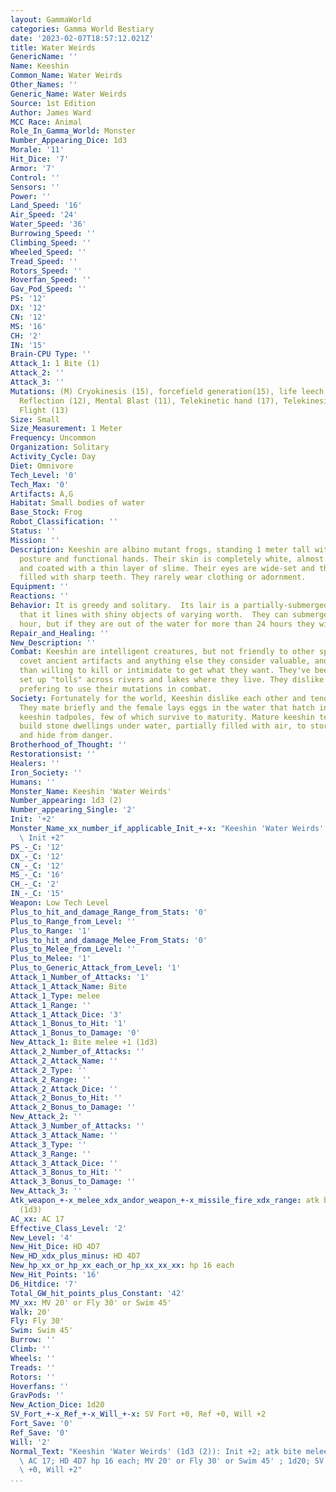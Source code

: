 ```yaml
---
layout: GammaWorld
categories: Gamma World Bestiary
date: '2023-02-07T18:57:12.021Z'
title: Water Weirds
GenericName: ''
Name: Keeshin
Common_Name: Water Weirds
Other_Names: ''
Generic_Name: Water Weirds
Source: 1st Edition
Author: James Ward
MCC Race: Animal
Role_In_Gamma_World: Monster
Number_Appearing_Dice: 1d3
Morale: '11'
Hit_Dice: '7'
Armor: '7'
Control: ''
Sensors: ''
Power: ''
Land_Speed: '16'
Air_Speed: '24'
Water_Speed: '36'
Burrowing_Speed: ''
Climbing_Speed: ''
Wheeled_Speed: ''
Tread_Speed: ''
Rotors_Speed: ''
Hoverfan_Speed: ''
Gav_Pod_Speed: ''
PS: '12'
DX: '12'
CN: '12'
MS: '16'
CH: '2'
IN: '15'
Brain-CPU Type: ''
Attack_1: 1 Bite (1)
Attack_2: ''
Attack_3: ''
Mutations: (M) Cryokinesis (15), forcefield generation(15), life leech (15), Mental
  Reflection (12), Mental Blast (11), Telekinetic hand (17), Telekinesis(16) Telekinetic
  Flight (13)
Size: Small
Size_Measurement: 1 Meter
Frequency: Uncommon
Organization: Solitary
Activity_Cycle: Day
Diet: Omnivore
Tech_Level: '0'
Tech_Max: '0'
Artifacts: A,G
Habitat: Small bodies of water
Base_Stock: Frog
Robot_Classification: ''
Status: ''
Mission: ''
Description: Keeshin are albino mutant frogs, standing 1 meter tall with a humanoid
  posture and functional hands. Their skin is completely white, almost translucent,
  and coated with a thin layer of slime. Their eyes are wide-set and their mouth is
  filled with sharp teeth. They rarely wear clothing or adornment.
Equipment: ''
Reactions: ''
Behavior: It is greedy and solitary.  Its lair is a partially-submerged stone caern
  that it lines with shiny objects of varying worth.  They can submerge for over an
  hour, but if they are out of the water for more than 24 hours they will die.
Repair_and_Healing: ''
New_Description: ''
Combat: Keeshin are intelligent creatures, but not friendly to other species. They
  covet ancient artifacts and anything else they consider valuable, and they're more
  than willing to kill or intimidate to get what they want. They've been known to
  set up "tolls" across rivers and lakes where they live. They dislike physical conflict,
  prefering to use their mutations in combat.
Society: Fortunately for the world, Keeshin dislike each other and tend to be solitary.
  They mate briefly and the female lays eggs in the water that hatch into dozens of
  keeshin tadpoles, few of which survive to maturity. Mature keeshin telekinetically
  build stone dwellings under water, partially filled with air, to store their goods
  and hide from danger.
Brotherhood_of_Thought: ''
Restorationsist: ''
Healers: ''
Iron_Society: ''
Humans: ''
Monster_Name: Keeshin 'Water Weirds'
Number_appearing: 1d3 (2)
Number_appearing_Single: '2'
Init: '+2'
Monster_Name_xx_number_if_applicable_Init_+-x: "Keeshin 'Water Weirds' (1d3 (2)):\
  \ Init +2"
PS_-_C: '12'
DX_-_C: '12'
CN_-_C: '12'
MS_-_C: '16'
CH_-_C: '2'
IN_-_C: '15'
Weapon: Low Tech Level
Plus_to_hit_and_damage_Range_from_Stats: '0'
Plus_to_Range_from_Level: ''
Plus_to_Range: '1'
Plus_to_hit_and_damage_Melee_From_Stats: '0'
Plus_to_Melee_from_Level: ''
Plus_to_Melee: '1'
Plus_to_Generic_Attack_from_Level: '1'
Attack_1_Number_of_Attacks: '1'
Attack_1_Attack_Name: Bite
Attack_1_Type: melee
Attack_1_Range: ''
Attack_1_Attack_Dice: '3'
Attack_1_Bonus_to_Hit: '1'
Attack_1_Bonus_to_Damage: '0'
New_Attack_1: Bite melee +1 (1d3)
Attack_2_Number_of_Attacks: ''
Attack_2_Attack_Name: ''
Attack_2_Type: ''
Attack_2_Range: ''
Attack_2_Attack_Dice: ''
Attack_2_Bonus_to_Hit: ''
Attack_2_Bonus_to_Damage: ''
New_Attack_2: ''
Attack_3_Number_of_Attacks: ''
Attack_3_Attack_Name: ''
Attack_3_Type: ''
Attack_3_Range: ''
Attack_3_Attack_Dice: ''
Attack_3_Bonus_to_Hit: ''
Attack_3_Bonus_to_Damage: ''
New_Attack_3: ''
Atk_weapon_+-x_melee_xdx_andor_weapon_+-x_missile_fire_xdx_range: atk bite melee +1
  (1d3)
AC_xx: AC 17
Effective_Class_Level: '2'
New_Level: '4'
New_Hit_Dice: HD 4D7
New_HD_xdx_plus_minus: HD 4D7
New_hp_xx_or_hp_xx_each_or_hp_xx_xx_xx: hp 16 each
New_Hit_Points: '16'
D6_Hitdice: '7'
Total_GW_hit_points_plus_Constant: '42'
MV_xx: MV 20' or Fly 30' or Swim 45'
Walk: 20'
Fly: Fly 30'
Swim: Swim 45'
Burrow: ''
Climb: ''
Wheels: ''
Treads: ''
Rotors: ''
Hoverfans: ''
GravPods: ''
New_Action_Dice: 1d20
SV_Fort_+-x_Ref_+-x_Will_+-x: SV Fort +0, Ref +0, Will +2
Fort_Save: '0'
Ref_Save: '0'
Will: '2'
Normal_Text: "Keeshin 'Water Weirds' (1d3 (2)): Init +2; atk bite melee +1 (1d3);\
  \ AC 17; HD 4D7 hp 16 each; MV 20' or Fly 30' or Swim 45' ; 1d20; SV Fort +0, Ref\
  \ +0, Will +2"
...
```

